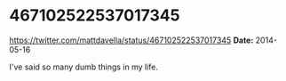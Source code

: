 # 467102522537017345
https://twitter.com/mattdavella/status/467102522537017345
**Date:** 2014-05-16

I've said so many dumb things in my life.
